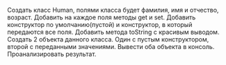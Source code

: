 Создать класс Human, полями класса будет фамилия, 
имя и отчество, возраст. Добавить на каждое поля 
методы get и set. Добавить конструктор по 
умолчанию(пустой) и конструктор, в который 
передаются все поля. Добавить метода toString 
с красивым выводом. Создать 2 объекта данного класса. 
Один с пустым конструктором, второй с переданными значениями.
Вывести оба объекта в консоль. Проанализировать результат.